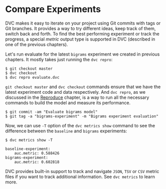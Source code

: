 # Compare Experiments

DVC makes it easy to iterate on your project using Git commits with tags or Git
branches. It provides a way to try different ideas, keep track of them, switch
back and forth. To find the best performing experiment or track the progress, a
special _metric_ output type is supported in DVC (described in one of the
previous chapters).

Let's run evaluate for the latest `bigrams` experiment we created in previous
chapters. It mostly takes just running the `dvc repro`:

```dvc
$ git checkout master
$ dvc checkout
$ dvc repro evaluate.dvc
```

`git checkout master` and `dvc checkout` commands ensure that we have the latest
experiment code and data respectively. And `dvc repro`, as we discussed in the
[Reproduce](/doc/get-started/reproduce) chapter, is a way to run all the
necessary commands to build the model and measure its performance.

```dvc
$ git commit -am "Evaluate bigrams model"
$ git tag -a "bigrams-experiment" -m "Bigrams experiment evaluation"
```

Now, we can use `-T` option of the `dvc metrics show` command to see the
difference between the `baseline` and `bigrams` experiments:

```dvc
$ dvc metrics show -T

baseline-experiment:
    auc.metric: 0.588426
bigrams-experiment:
    auc.metric: 0.602818
```

DVC provides built-in support to track and navigate `JSON`, `TSV` or `CSV`
metric files if you want to track additional information. See `dvc metrics` to
learn more.
